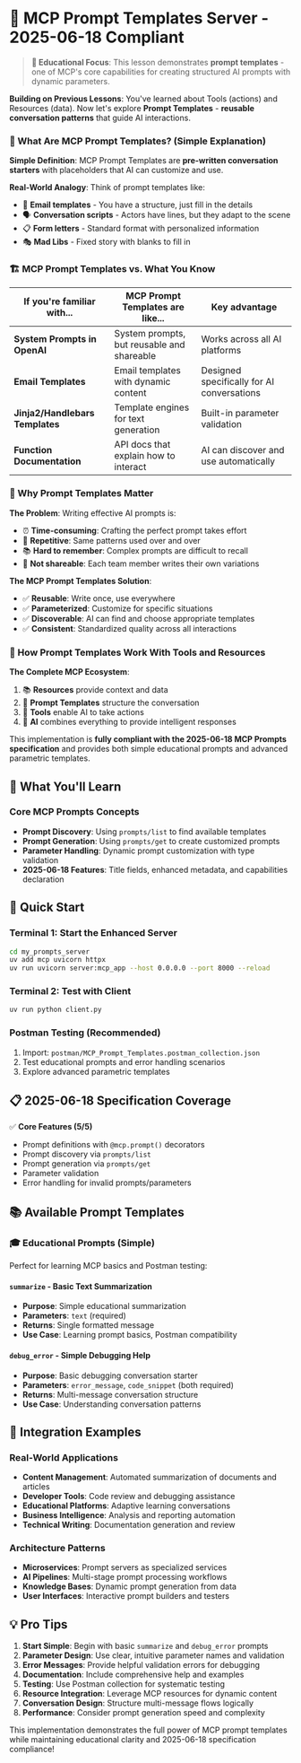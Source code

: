 # 💬 MCP Prompt Templates Server - 2025-06-18 Compliant

> **🎯 Educational Focus**: This lesson demonstrates **prompt templates** - one of MCP's core capabilities for creating structured AI prompts with dynamic parameters.

**Building on Previous Lessons**: You've learned about Tools (actions) and Resources (data). Now let's explore **Prompt Templates** - **reusable conversation patterns** that guide AI interactions.

### 🤔 What Are MCP Prompt Templates? (Simple Explanation)

**Simple Definition**: MCP Prompt Templates are **pre-written conversation starters** with placeholders that AI can customize and use.

**Real-World Analogy**: Think of prompt templates like:
- 📝 **Email templates** - You have a structure, just fill in the details
- 🗣️ **Conversation scripts** - Actors have lines, but they adapt to the scene
- 📋 **Form letters** - Standard format with personalized information
- 🎭 **Mad Libs** - Fixed story with blanks to fill in

### 🏗️ MCP Prompt Templates vs. What You Know

| **If you're familiar with...** | **MCP Prompt Templates are like...** | **Key advantage** |
|-------------------------------|---------------------------------------|-------------------|
| **System Prompts in OpenAI** | System prompts, but reusable and shareable | Works across all AI platforms |
| **Email Templates** | Email templates with dynamic content | Designed specifically for AI conversations |
| **Jinja2/Handlebars Templates** | Template engines for text generation | Built-in parameter validation |
| **Function Documentation** | API docs that explain how to interact | AI can discover and use automatically |

### 🎯 Why Prompt Templates Matter

**The Problem**: Writing effective AI prompts is:
- ⏰ **Time-consuming**: Crafting the perfect prompt takes effort
- 🔄 **Repetitive**: Same patterns used over and over
- 📚 **Hard to remember**: Complex prompts are difficult to recall
- 👥 **Not shareable**: Each team member writes their own variations

**The MCP Prompt Templates Solution**:
- ✅ **Reusable**: Write once, use everywhere
- ✅ **Parameterized**: Customize for specific situations
- ✅ **Discoverable**: AI can find and choose appropriate templates
- ✅ **Consistent**: Standardized quality across all interactions

### 🔗 How Prompt Templates Work With Tools and Resources

**The Complete MCP Ecosystem**:
1. 📚 **Resources** provide context and data
2. 💬 **Prompt Templates** structure the conversation
3. 🔧 **Tools** enable AI to take actions
4. 🤖 **AI** combines everything to provide intelligent responses



This implementation is **fully compliant with the 2025-06-18 MCP Prompts specification** and provides both simple educational prompts and advanced parametric templates.

## 🌟 What You'll Learn

### **Core MCP Prompts Concepts**
- **Prompt Discovery**: Using `prompts/list` to find available templates
- **Prompt Generation**: Using `prompts/get` to create customized prompts
- **Parameter Handling**: Dynamic prompt customization with type validation
- **2025-06-18 Features**: Title fields, enhanced metadata, and capabilities declaration

## 🚀 Quick Start

### **Terminal 1: Start the Enhanced Server**
```bash
cd my_prompts_server
uv add mcp uvicorn httpx
uv run uvicorn server:mcp_app --host 0.0.0.0 --port 8000 --reload
```

### **Terminal 2: Test with Client**
```bash
uv run python client.py
```

### **Postman Testing (Recommended)**
1. Import: `postman/MCP_Prompt_Templates.postman_collection.json`
2. Test educational prompts and error handling scenarios
3. Explore advanced parametric templates

## 📋 2025-06-18 Specification Coverage

✅ **Core Features (5/5)**
- Prompt definitions with `@mcp.prompt()` decorators
- Prompt discovery via `prompts/list`
- Prompt generation via `prompts/get`
- Parameter validation
- Error handling for invalid prompts/parameters

## 📚 Available Prompt Templates

### **🎓 Educational Prompts (Simple)**
Perfect for learning MCP basics and Postman testing:

#### **`summarize`** - Basic Text Summarization
- **Purpose**: Simple educational summarization
- **Parameters**: `text` (required)
- **Returns**: Single formatted message
- **Use Case**: Learning prompt basics, Postman compatibility

#### **`debug_error`** - Simple Debugging Help
- **Purpose**: Basic debugging conversation starter
- **Parameters**: `error_message`, `code_snippet` (both required)
- **Returns**: Multi-message conversation structure
- **Use Case**: Understanding conversation patterns

## 🔗 Integration Examples

### **Real-World Applications**
- **Content Management**: Automated summarization of documents and articles
- **Developer Tools**: Code review and debugging assistance
- **Educational Platforms**: Adaptive learning conversations
- **Business Intelligence**: Analysis and reporting automation
- **Technical Writing**: Documentation generation and review

### **Architecture Patterns**
- **Microservices**: Prompt servers as specialized services
- **AI Pipelines**: Multi-stage prompt processing workflows
- **Knowledge Bases**: Dynamic prompt generation from data
- **User Interfaces**: Interactive prompt builders and testers

## 💡 Pro Tips

1. **Start Simple**: Begin with basic `summarize` and `debug_error` prompts
2. **Parameter Design**: Use clear, intuitive parameter names and validation
3. **Error Messages**: Provide helpful validation errors for debugging
4. **Documentation**: Include comprehensive help and examples
5. **Testing**: Use Postman collection for systematic testing
6. **Resource Integration**: Leverage MCP resources for dynamic content
7. **Conversation Design**: Structure multi-message flows logically
8. **Performance**: Consider prompt generation speed and complexity

This implementation demonstrates the full power of MCP prompt templates while maintaining educational clarity and 2025-06-18 specification compliance!
